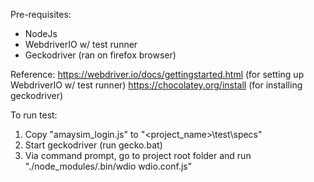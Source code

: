 Pre-requisites:
- NodeJs
- WebdriverIO w/ test runner
- Geckodriver (ran on firefox browser)

Reference: 
https://webdriver.io/docs/gettingstarted.html (for setting up WebdriverIO w/ test runner)
https://chocolatey.org/install (for installing geckodriver)

To run test:
1. Copy "amaysim_login.js" to "<project_name>\test\specs"
2. Start geckodriver (run gecko.bat)
3. Via command prompt, go to project root folder and run "./node_modules/.bin/wdio wdio.conf.js"
